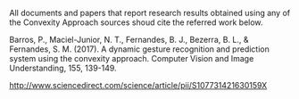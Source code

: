 All documents and papers that report research results obtained using any of the Convexity Approach sources shoud cite the referred work below.

Barros, P., Maciel-Junior, N. T., Fernandes, B. J., Bezerra, B. L., & Fernandes, S. M. (2017). A dynamic gesture recognition and prediction system using the convexity approach. Computer Vision and Image Understanding, 155, 139-149.

http://www.sciencedirect.com/science/article/pii/S107731421630159X

